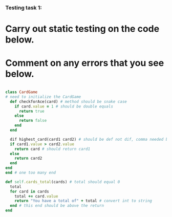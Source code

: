 ### Testing task 1:

# Carry out static testing on the code below.
# Comment on any errors that you see below.
```ruby

class CardGame
# need to initialize the CardGame
  def checkforAce(card) # method should be snake case
    if card.value = 1 # should be double equals
      return true
    else
      return false
    end
  end

  dif highest_card(card1 card2) # should be def not dif, comma needed between 2 parameters
  if card1.value > card2.value
    return card # should return card1
  else
    return card2
  end
end
end # one too many end

def self.cards_total(cards) # total should equal 0
  total
  for card in cards
    total += card.value
    return "You have a total of" + total # convert int to string
  end # this end should be above the return
end
```
